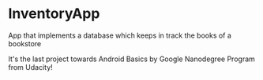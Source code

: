 # InventoryApp
App that implements a database which keeps in track the books of a bookstore

It's the last project towards Android Basics by Google Nanodegree Program from Udacity! 
